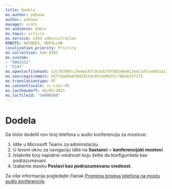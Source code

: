 ```yaml
---
title: Dodela
ms.author: pebaum
author: pebaum
manager: scotv
ms.audience: Admin
ms.topic: article
ms.service: o365-administration
ROBOTS: NOINDEX, NOFOLLOW
localization_priority: Priority
ms.collection: Adm_O365
ms.custom:
- "9002532"
- "5141"
ms.openlocfilehash: a3c787005c24e6e107c8cbd2f0f80348e813e4c3dfcedeb1a132b798b1ef12bc
ms.sourcegitcommit: b5f7da89a650d2915dc652449623c78be6247175
ms.translationtype: MT
ms.contentlocale: sr-Latn-RS
ms.lasthandoff: 08/05/2021
ms.locfileid: "54006580"
---
```

# <a name="assign-a-toll-free-number-to-your-audio-conferencing-bridge"></a>Dodela

Da biste dodelili nov broj telefona u audio konferenciju za mostove:

1. Idite u Microsoft Teams za administaciju.
1. U levom oknu za navigaciju idite na **Sastanci**  >  **konferencijski mostovi**.
1. Istaknite broj naplatne vrednosti koju želite da konfigurišete kao podrazumevani.
1. Izaberite stavku **Postavi kao podrazumevanu vrednost**.

Za više informacija pogledajte članak [Promena brojeva telefona na mostu audio konferencije](/MicrosoftTeams/change-the-phone-numbers-on-your-audio-conferencing-bridge).
